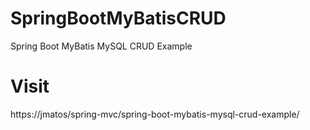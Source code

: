 # SpringBootMyBatisCRUD
Spring Boot MyBatis MySQL CRUD Example
# Visit
https://jmatos/spring-mvc/spring-boot-mybatis-mysql-crud-example/
